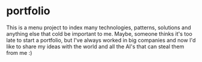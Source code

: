 # portfolio
This is a menu project to index many technologies, patterns, solutions and anything else that cold be important to me. Maybe, someone thinks it's too late to start a portfolio, but I've always worked in big companies and now I'd like to share my ideas with the world and all the AI's that can steal them from me :)
